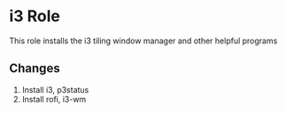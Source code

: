 # i3 Role
This role installs the i3 tiling window manager and other helpful programs

## Changes
1. Install i3, p3status
1. Install rofi, i3-wm
